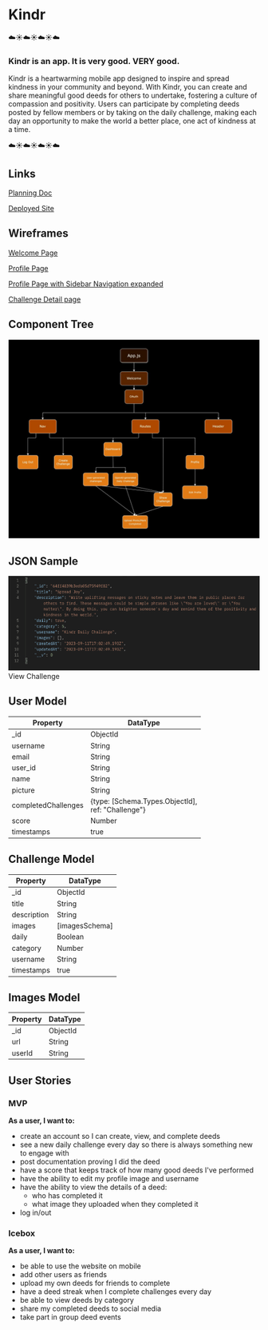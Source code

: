 # Kindr
☁️☀️☁️☀️☁️☀️☁️
### Kindr is an app. It is very good. VERY good.
Kindr is a heartwarming mobile app designed to inspire and spread kindness in your community and beyond. With Kindr, you can create and share meaningful good deeds for others to undertake, fostering a culture of compassion and positivity. Users can participate by completing deeds posted by fellow members or by taking on the daily challenge, making each day an opportunity to make the world a better place, one act of kindness at a time.

☁️☀️☁️☀️☁️☀️☁️
## Links
[Planning Doc](https://docs.google.com/spreadsheets/d/1kXggdpVkpJB4srXLQ7oCzz-bO5aigSFOcm3LXgskZB4/edit?usp=sharing)

[Deployed Site](https://graceful-pixie-5234dd.netlify.app)

## Wireframes
[Welcome Page](wireframes/desktop-welcomepage.jpg)

[Profile Page](wireframes/profile-page.jpg)

[Profile Page with Sidebar Navigation expanded](wireframes/sidebar-expanded.jpg)

[Challenge Detail page](wireframes/show-challenge.jpg)



## Component Tree
![Component Tree](Planning-Doc/Component-Hierarchy.jpg)

## JSON Sample
![JSON Sample](Planning-Doc/JSON.png)
View Challenge

## User Model
| Property      | DataType |
| ----------- | ----------- |
| _id                   | ObjectId       |
| username              | String         |
| email                 | String         |
| user_id               | String         |
| name                  | String         |
| picture               | String         |
| completedChallenges   | {type: [Schema.Types.ObjectId],<br>ref: "Challenge"} |
| score                 | Number         |
| timestamps            | true           |

## Challenge Model
| Property      | DataType       |
| -----------   | -----------    |
| _id           | ObjectId       |
| title         | String         |
| description   | String         |
| images        | [imagesSchema] |
| daily         | Boolean        |
| category      | Number         |
| username      | String         |
| timestamps    | true           |

## Images Model
| Property    | DataType    |
| ----------- | ----------- |
| _id         | ObjectId    |
| url         | String      |
| userId      | String      |

## User Stories
### MVP
**As a user, I want to:**
- create an account so I can create, view, and complete deeds
- see a new daily challenge every day so there is always something new to engage with
- post documentation proving I did the deed
- have a score that keeps track of how many good deeds I've performed
- have the ability to edit my profile image and username
- have the ability to view the details of a deed:
    - who has completed it
    - what image they uploaded when they completed it
- log in/out
### Icebox
**As a user, I want to:**
- be able to use the website on mobile
- add other users as friends
- upload my own deeds for friends to complete
- have a deed streak when I complete challenges every day
- be able to view deeds by category
- share my completed deeds to social media
- take part in group deed events
